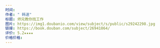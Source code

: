 ```yaml
---
时间: 
作者: " 韩速"
标题: 师兄教你找工作
图片: https://img1.doubanio.com/view/subject/s/public/s29242298.jpg
链接: https://book.douban.com/subject/26941864/
评价: 5.2★★★★
价格价格:
---
```

